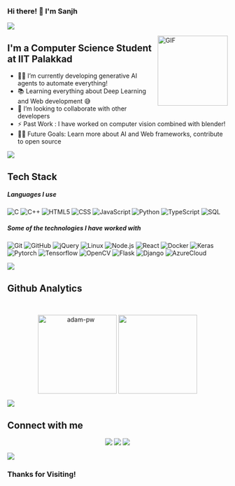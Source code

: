 ### Hi there! 👋 I'm Sanjh

<a href="https://www.youtube.com/watch?v=dQw4w9WgXcQ"><img src="https://user-images.githubusercontent.com/73097560/115834477-dbab4500-a447-11eb-908a-139a6edaec5c.gif"></a>

<img align="right" alt="GIF" height="160px" src="https://media.giphy.com/media/Ah3zHH7hvsSB2/giphy.gif" />

## I'm a Computer Science Student at IIT Palakkad

- 👨‍💻 I’m currently developing generative AI agents to automate everything! 
- 📚 Learning everything about Deep Learning and Web development 😅
- 👯 I’m looking to collaborate with other developers
- ⚡ Past Work : I have worked on computer vision combined with blender!
- 💪🏼 Future Goals: Learn more about AI and Web frameworks, contribute to open source  

<a href="https://www.youtube.com/watch?v=dQw4w9WgXcQ"><img src="https://user-images.githubusercontent.com/73097560/115834477-dbab4500-a447-11eb-908a-139a6edaec5c.gif"></a>

## Tech Stack  

##### Languages I use

![C](https://img.shields.io/badge/-C-222222?style=flat&logo=c)
![C++](https://img.shields.io/badge/-C++-222222?style=flat&logo=c%2B%2B)
![HTML5](https://img.shields.io/badge/-HTML5-222222?style=flat&logo=html5)
![CSS](	https://img.shields.io/badge/CSS-222222?&style=flat&logo=css3)
![JavaScript](https://img.shields.io/badge/-JavaScript-222222?style=flat&logo=javascript)
![Python](https://img.shields.io/badge/-Python-222222?style=flat&logo=python)
![TypeScript](https://img.shields.io/badge/-TypeScript-222222?style=flat&logo=typescript)
![SQL](https://img.shields.io/badge/-SQL-222222?style=flat&logo=postgresql)

##### Some of the technologies I have worked with

![Git](https://img.shields.io/badge/-Git-222222?style=flat&logo=git&logoColor=F05032)
![GitHub](https://img.shields.io/badge/-GitHub-222222?style=flat&logo=github&logoColor=181717)
![jQuery](https://img.shields.io/badge/-jQuery-222222?style=flat&logo=jQuery&logoColor=0769AD)
![Linux](https://img.shields.io/badge/-Linux-222222?style=flat&logo=linux&logoColor=FCC624)
![Node.js](https://img.shields.io/badge/-Node.js-222222?style=flat&logo=node.js&logoColor=339933)
![React](https://img.shields.io/badge/-React-222222?style=flat&logo=React&logoColor=61DAFB)
![Docker](https://img.shields.io/badge/-Docker-222222?style=flat-square&logo=docker)
![Keras](https://img.shields.io/badge/-Keras-222222?style=flat-square&logo=keras)
![Pytorch](https://img.shields.io/badge/-Pytorch-222222?style=flat-square&logo=pytorch)
![Tensorflow](https://img.shields.io/badge/-Tensorflow-222222?style=flat-square&logo=tensorflow)
![OpenCV](https://img.shields.io/badge/-OpenCV-222222?style=flat-square&logo=opencv)
![Flask](https://img.shields.io/badge/-Flask-222222?style=flat-square&logo=flask)
![Django](https://img.shields.io/badge/-Django-222222?style=flat-square&logo=django)
![AzureCloud](https://img.shields.io/badge/Microsoft%20Azure-222222?style=flat-square&logo=microsoft-azure)
<br/>

<a href="https://www.youtube.com/watch?v=dQw4w9WgXcQ"><img src="https://user-images.githubusercontent.com/73097560/115834477-dbab4500-a447-11eb-908a-139a6edaec5c.gif"></a>

## Github Analytics  
<br/>
<p align=center>  

<img height="180em" align="center" src="https://github-readme-streak-stats.herokuapp.com/?user=Sanjh-Maheshwari&theme=tokyonight&background=0d1117&date_format=M%20j%5B%2C%20Y%5D" alt="adam-pw" />
<img height="180em" align=center src="https://github-readme-stats.vercel.app/api?username=Sanjh-Maheshwari&show_icons=true&theme=tokyonight&count_private=true&include_all_commits=True)">
<!-- <img height="180em" align=center src="https://github-readme-stats-eight-theta.vercel.app/api/top-langs/?username=Sanjh-Maheshwari&layout=compact&langs_count=8&theme=tokyonight"/> -->
</p>  

<a href="https://www.youtube.com/watch?v=dQw4w9WgXcQ"><img src="https://user-images.githubusercontent.com/73097560/115834477-dbab4500-a447-11eb-908a-139a6edaec5c.gif"></a>  

## Connect with me 
<p align=center>  
<a href="" target="_blank"><img src="https://img.shields.io/badge/Twitter-SanjhMaheshwari-green?style=for-the-badge&logo=twitter"></a>
<a href="https://linkedin.com/sanjh-maheshwari" target="_blank"><img src="https://img.shields.io/badge/Linkedin-SanjhMaheshwari-blue?style=for-the-badge&logo=linkedin"></a>
<a href="sanjhmaheshwari1209@gmail.com" target="_blank"><img src="https://img.shields.io/badge/Email-kasroudrakrd@gmail.com-purple?style=for-the-badge&logo=gmail"></a>
</p> 

<a href="https://www.youtube.com/watch?v=dQw4w9WgXcQ"><img src="https://user-images.githubusercontent.com/73097560/115834477-dbab4500-a447-11eb-908a-139a6edaec5c.gif"></a>  

### Thanks for Visiting! 
